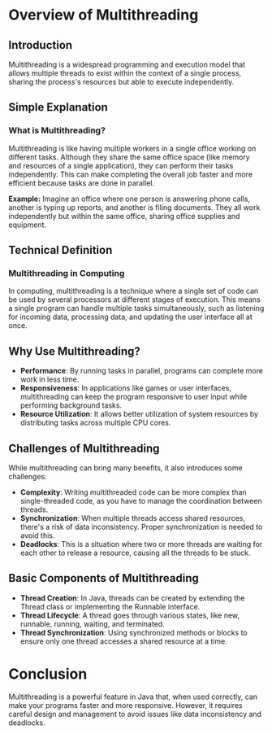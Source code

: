 # Overview of Multithreading

## Introduction
Multithreading is a widespread programming and execution model that allows multiple threads to exist within the context of a single process, sharing the process's resources but able to execute independently.

## Simple Explanation

### What is Multithreading?

Multithreading is like having multiple workers in a single office working on different tasks. Although they share the same office space (like memory and resources of a single application), they can perform their tasks independently. This can make completing the overall job faster and more efficient because tasks are done in parallel.

**Example:**
Imagine an office where one person is answering phone calls, another is typing up reports, and another is filing documents. They all work independently but within the same office, sharing office supplies and equipment.

## Technical Definition

### Multithreading in Computing

In computing, multithreading is a technique where a single set of code can be used by several processors at different stages of execution. This means a single program can handle multiple tasks simultaneously, such as listening for incoming data, processing data, and updating the user interface all at once.
## Why Use Multithreading?
- **Performance**: By running tasks in parallel, programs can complete more work in less time.
- **Responsiveness**: In applications like games or user interfaces, multithreading can keep the program responsive to user input while performing background tasks.
- **Resource Utilization**: It allows better utilization of system resources by distributing tasks across multiple CPU cores.

## Challenges of Multithreading
While multithreading can bring many benefits, it also introduces some challenges:

- **Complexity**: Writing multithreaded code can be more complex than single-threaded code, as you have to manage the coordination between threads.
- **Synchronization**: When multiple threads access shared resources, there's a risk of data inconsistency. Proper synchronization is needed to avoid this.
- **Deadlocks**: This is a situation where two or more threads are waiting for each other to release a resource, causing all the threads to be stuck.

## Basic Components of Multithreading
- **Thread Creation**: In Java, threads can be created by extending the Thread class or implementing the Runnable interface.
- **Thread Lifecycle**: A thread goes through various states, like new, runnable, running, waiting, and terminated.
- **Thread Synchronization**: Using synchronized methods or blocks to ensure only one thread accesses a shared resource at a time.

# Conclusion
Multithreading is a powerful feature in Java that, when used correctly, can make your programs faster and more responsive. However, it requires careful design and management to avoid issues like data inconsistency and deadlocks.
